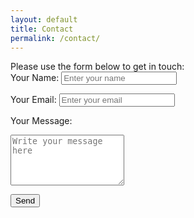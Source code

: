```yaml
---
layout: default
title: Contact
permalink: /contact/
---
```


<link rel="stylesheet" href="{{ './assets/css/style.css' | relative_url }}">
Please use the form below to get in touch:

<form class="contact-form" action="https://formspree.io/f/xyzzebod" method="POST">
  <label for="name">Your Name:</label>
  <input type="text" id="name" name="name" placeholder="Enter your name" required>

  <label for="email">Your Email:</label>
  <input type="email" id="email" name="email" placeholder="Enter your email" required>

  <label for="message">Your Message:</label>
  <textarea id="message" name="message" rows="5" placeholder="Write your message here" required></textarea>

  <button type="submit">Send</button>
</form>
